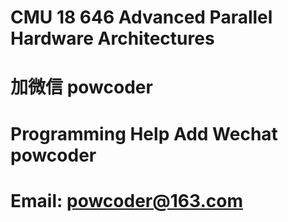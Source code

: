 # CMU 18 646 Advanced Parallel Hardware Architectures
# 加微信 powcoder

# Programming Help Add Wechat powcoder

# Email: powcoder@163.com


